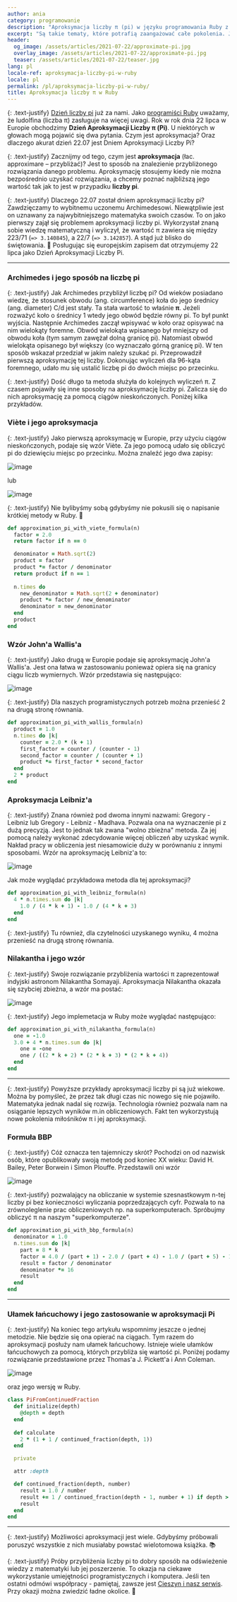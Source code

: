 ```yaml
---
author: ania
category: programowanie
description: "Aproksymacja liczby π (pi) w języku programowania Ruby z okazji Dnia Aproksymacji Liczby π - 3.14"
excerpt: "Są takie tematy, które potrafią zaangażować całe pokolenia. Jednym z nich jest **liczba pi** oraz jej wartość. Jak próbowano i nadal próbuje się rozwiązać jej zagadkę? 🕵️ Czy **Ruby** i programowanie nam w tym pomogą? Sprawdźmy..."
header:
  og_image: /assets/articles/2021-07-22/approximate-pi.jpg
  overlay_image: /assets/articles/2021-07-22/approximate-pi.jpg
  teaser: /assets/articles/2021-07-22/teaser.jpg
lang: pl
locale-ref: aproksymacja-liczby-pi-w-ruby
locale: pl
permalink: /pl/aproksymacja-liczby-pi-w-ruby/
title: Aproksymacja liczby π w Ruby
---
```


{: .text-justify}
[Dzień liczby pi](/pl/liczba-pi-okiem-ruby-developera/) już za nami.
Jako [programiści Ruby](https://fractalsoft.org/pl/zespol) uważamy, że ludolfina (liczba π) zasługuje na więcej uwagi.
Rok w rok dnia 22 lipca w Europie obchodzimy **Dzień Aproksymacji Liczby π (Pi)**.
U niektórych w głowach mogą pojawić się dwa pytania.
Czym jest aproksymacja? Oraz dlaczego akurat dzień 22.07 jest Dniem Aproksymacji Liczby Pi?

{: .text-justify}
Zacznijmy od tego, czym jest **aproksymacja** (łac. approximare – przybliżać)?
Jest to sposób na znalezienie przybliżonego rozwiązania danego problemu.
Aproksymację stosujemy kiedy nie można bezpośrednio uzyskać rozwiązania, a chcemy poznać najbliższą jego wartość tak jak to jest w przypadku **liczby pi**.

{: .text-justify}
Dlaczego 22.07 został dniem aproksymacji liczby pi?
Zawdzięczamy to wybitnemu uczonemu Archimedesowi.
Niewątpliwie jest on uznawany za najwybitniejszego matematyka swoich czasów.
To on jako pierwszy zajął się problemem aproksymacji liczby pi.
Wykorzystał znaną sobie wiedzę matematyczną i wyliczył, że wartość π zawiera się między 223/71 (`=> 3.140845`), a 22/7 (`=> 3.142857`).
A stąd już blisko do świętowania.
🎉
Posługując się europejskim zapisem dat otrzymujemy 22 lipca jako Dzień Aproksymacji Liczby Pi.

----
### Archimedes i jego sposób na liczbę pi

{: .text-justify}
Jak Archimedes przybliżył liczbę pi?
Od wieków posiadano wiedzę, że stosunek obwodu (ang. circumference) koła do jego średnicy (ang. diameter)
C/d jest stały.
Ta stała wartość to właśnie **π**.
Jeżeli rozważyć koło o średnicy 1 wtedy jego obwód będzie równy pi.
To był punkt wyjścia. 
Następnie Archimedes zaczął wpisywać w koło oraz opisywać na nim wielokąty foremne.
Obwód wielokąta wpisanego był mniejszy od obwodu koła (tym samym zawężał dolną granicę pi).
Natomiast obwód wielokąta opisanego był większy (co wyznaczało górną granicę pi).
W ten sposób wskazał przedział w jakim należy szukać pi. 
Przeprowadził pierwszą aproksymację tej liczby.
Dokonując wyliczeń dla 96-kąta foremnego, udało mu się ustalić liczbę pi do dwóch miejsc po przecinku.

{: .text-justify}
Dość długo ta metoda służyła do kolejnych wyliczeń π.
Z czasem pojawiły się inne sposoby na aproksymację liczby pi.
Zalicza się do nich aproksymację za pomocą ciągów nieskończonych.
Poniżej kilka przykładów.

### Viète i jego aproksymacja

{: .text-justify}
Jako pierwszą aproksymację w Europie, przy użyciu ciągów nieskończonych, podaje się wzór Viète.
Za jego pomocą udało się obliczyć pi do dziewięciu miejsc po przecinku.
Można znaleźć jego dwa zapisy:

![image](/assets/articles/2021-07-22/viete_alternative.png)

lub

![image](/assets/articles/2021-07-22/viete.png)

{: .text-justify}
Nie bylibyśmy sobą gdybyśmy nie pokusili się o napisanie krótkiej metody w Ruby.
💎

```ruby
def approximation_pi_with_viete_formula(n)
  factor = 2.0
  return factor if n == 0

  denominator = Math.sqrt(2)
  product = factor
  product *= factor / denominator
  return product if n == 1
 
  n.times do
    new_denominator = Math.sqrt(2 + denominator)
    product *= factor / new_denominator
    denominator = new_denominator
  end
  product
end
```

### Wzór John'a Wallis'a

{: .text-justify}
Jako drugą w Europie podaje się aproksymację John'a Wallis'a.
Jest ona łatwa w zastosowaniu ponieważ opiera się na granicy ciągu liczb wymiernych.
Wzór przedstawia się następująco:

![image](/assets/articles/2021-07-22/wallis.png)

{: .text-justify}
Dla naszych programistycznych potrzeb można przenieść 2 na drugą stronę równania.

```ruby
def approximation_pi_with_wallis_formula(n)
  product = 1.0
  n.times do |k|
    counter = 2.0 * (k + 1)
    first_factor = counter / (counter - 1)
    second_factor = counter / (counter + 1)
    product *= first_factor * second_factor
  end
  2 * product
end
```

### Aproksymacja Leibniz'a

{: .text-justify}
Znana również pod dwoma innymi nazwami: Gregory - Leibniz lub Gregory - Leibniz - Madhava.
Pozwala ona na wyznaczenie pi z dużą precyzją.
Jest to jednak tak zwana "wolno zbieżna" metoda.
Za jej pomocą należy wykonać zdecydowanie więcej obliczeń aby uzyskać wynik.
Nakład pracy w obliczenia jest niesamowicie duży w porównaniu z innymi sposobami.
Wzór na aproksymację Leibniz'a to:

![image](/assets/articles/2021-07-22/leibniz.png)

Jak może wyglądać przykładowa metoda dla tej aproksymacji?

``` ruby
def approximation_pi_with_leibniz_formula(n)
  4 * n.times.sum do |k|
    1.0 / (4 * k + 1) - 1.0 / (4 * k + 3) 
  end 
end
```
{: .text-justify}
Tu również, dla czytelności uzyskanego wyniku, 4 można przenieść na drugą stronę równania.

### Nilakantha i jego wzór

{: .text-justify}
Swoje rozwiązanie przybliżenia wartości π zaprezentował indyjski astronom Nilakantha Somayaji.
Aproksymacja Nilakantha okazała się szybciej zbieżna, a wzór ma postać:

![image](/assets/articles/2021-07-22/nilakantha.png)

{: .text-justify}
Jego implemetacja w Ruby może wyglądać następująco:

```ruby
def approximation_pi_with_nilakantha_formula(n)
  one = -1.0
  3.0 + 4 * n.times.sum do |k|
    one = -one
    one / ((2 * k + 2) * (2 * k + 3) * (2 * k + 4))
  end
end
```

----

{: .text-justify}
Powyższe przykłady aproksymacji liczby pi są już wiekowe.
Można by pomyśleć, że przez tak długi czas nic nowego się nie pojawiło.
Matematyka jednak nadal się rozwija.
Technologia również pozwala nam na osiąganie lepszych wyników m.in  obliczeniowych.
Fakt ten wykorzystują nowe pokolenia miłośników π i jej aproksymacji.

### Formuła BBP

{: .text-justify}
Cóż oznacza ten tajemniczy skrót?
Pochodzi on od nazwisk osób, które opublikowały swoją metodę pod koniec XX wieku: David H. Bailey, Peter Borwein i Simon Plouffe.
Przedstawili oni wzór 

![image](/assets/articles/2021-07-22/bbp-formula.gif)

{: .text-justify}
pozwalający na obliczanie w systemie szesnastkowym n-tej liczby pi bez konieczności wyliczania poprzedzających cyfr.
Pozwala to na zrównoleglenie prac obliczeniowych np. na superkomputerach.
Spróbujmy obliczyć π na naszym "superkomputerze".

```ruby
def approximation_pi_with_bbp_formula(n)
  denominator = 1.0
  n.times.sum do |k|
    part = 8 * k
    factor = 4.0 / (part + 1) - 2.0 / (part + 4) - 1.0 / (part + 5) - 1.0 / (part + 6)
    result = factor / denominator
    denominator *= 16
    result
  end
end
```

----

### Ułamek łańcuchowy i jego zastosowanie w aproksymacji Pi

{: .text-justify}
Na koniec tego artykułu wspomnimy jeszcze o jednej metodzie.
Nie będzie się ona opierać na ciągach.
Tym razem do aproksymacji posłuży nam ułamek łańcuchowy.
Istnieje wiele ułamków łańcuchowych za pomocą, których przybliża się wartość pi.
Poniżej podamy rozwiązanie przedstawione przez Thomas'a J. Pickett'a i Ann Coleman.

![image](/assets/articles/2021-07-22/thomas-ann.gif)

oraz jego wersję w Ruby.
```ruby
class PiFromContinuedFraction
  def initialize(depth)
    @depth = depth
  end
  
  def calculate
    2 * (1 + 1 / continued_fraction(depth, 1))
  end

  private

  attr :depth

  def continued_fraction(depth, number)
    result = 1.0 / number
    result += 1 / continued_fraction(depth - 1, number + 1) if depth > 0
    result
  end
end
```

----

{: .text-justify}
Możliwości aproksymacji jest wiele.
Gdybyśmy próbowali poruszyć wszystkie z nich musiałaby powstać wielotomowa książka.
📚

{: .text-justify}
Próby przybliżenia liczby pi to dobry sposób na odświeżenie wiedzy z matematyki lub jej poszerzenie.
To okazja na ciekawe wykorzystanie umiejętności programistycznych i komputera.
Jeśli ten ostatni odmówi współpracy - pamiętaj, zawsze jest [Cieszyn i nasz serwis](https://fractalsoft.org/pl/cieszyn).
Przy okazji można zwiedzić ładne okolice.
🚶
